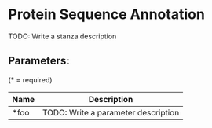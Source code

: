 Protein Sequence Annotation
===========================

TODO: Write a stanza description

## Parameters:

(* = required)

| Name | Description                         |
|------|-------------------------------------|
| *foo | TODO: Write a parameter description |
